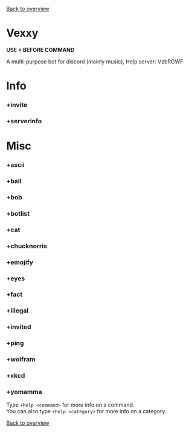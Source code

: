 [Back to overview](/README.md)

# Vexxy

**USE + BEFORE COMMAND**

A multi-purpose bot for discord (mainly music), Help server: VzbRGWF

# Info

### +invite  
### +serverinfo  

# Misc

### +ascii  
### +ball  
### +bob  
### +botlist  
### +cat  
### +chucknorris  
### +emojify  
### +eyes  
### +fact  
### +illegal  
### +invited  
### +ping  
### +wolfram  
### +xkcd  
### +yomamma  

Type `+help <command>` for more info on a command.  
You can also type `+help <category>` for more info on a category.

[Back to overview](/README.md)
